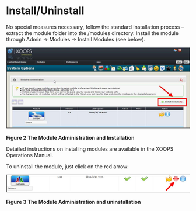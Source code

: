# Install/Uninstall

No special measures necessary, follow the standard installation process – extract the module folder into the /modules directory. Install the module through Admin -&gt; Modules -&gt; Install Modules \(see below\).

![img\_2.jpg](.gitbook/assets/img_4.jpg)

**Figure 2 The Module Administration and Installation**

Detailed instructions on installing modules are available in the XOOPS Operations Manual.

To uninstall the module, just click on the red arrow:

![img\_2.jpg](.gitbook/assets/img_5.jpg)

**Figure 3 The Module Administration and uninstallation**


